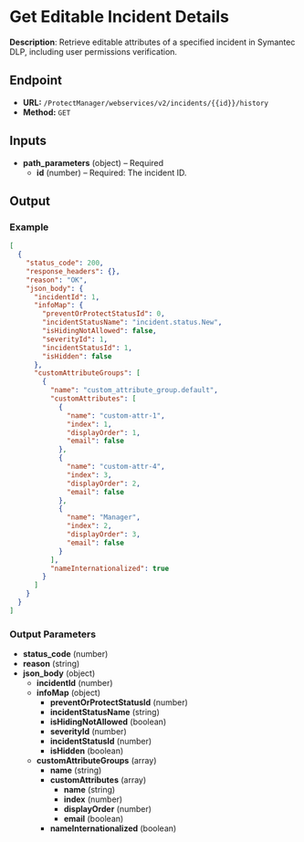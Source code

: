 # Get Editable Incident Details

**Description**: Retrieve editable attributes of a specified incident in Symantec DLP, including user permissions verification.

## Endpoint

- **URL:** `/ProtectManager/webservices/v2/incidents/{{id}}/history`
- **Method:** `GET`
## Inputs

- **path_parameters** (object) – Required
  - **id** (number) – Required: The incident ID.
## Output

### Example

```json
[
  {
    "status_code": 200,
    "response_headers": {},
    "reason": "OK",
    "json_body": {
      "incidentId": 1,
      "infoMap": {
        "preventOrProtectStatusId": 0,
        "incidentStatusName": "incident.status.New",
        "isHidingNotAllowed": false,
        "severityId": 1,
        "incidentStatusId": 1,
        "isHidden": false
      },
      "customAttributeGroups": [
        {
          "name": "custom_attribute_group.default",
          "customAttributes": [
            {
              "name": "custom-attr-1",
              "index": 1,
              "displayOrder": 1,
              "email": false
            },
            {
              "name": "custom-attr-4",
              "index": 3,
              "displayOrder": 2,
              "email": false
            },
            {
              "name": "Manager",
              "index": 2,
              "displayOrder": 3,
              "email": false
            }
          ],
          "nameInternationalized": true
        }
      ]
    }
  }
]
```
### Output Parameters

- **status_code** (number)
- **reason** (string)
- **json_body** (object)
  - **incidentId** (number)
  - **infoMap** (object)
    - **preventOrProtectStatusId** (number)
    - **incidentStatusName** (string)
    - **isHidingNotAllowed** (boolean)
    - **severityId** (number)
    - **incidentStatusId** (number)
    - **isHidden** (boolean)
  - **customAttributeGroups** (array)
    - **name** (string)
    - **customAttributes** (array)
      - **name** (string)
      - **index** (number)
      - **displayOrder** (number)
      - **email** (boolean)
    - **nameInternationalized** (boolean)